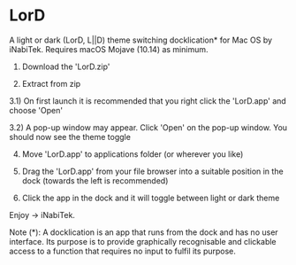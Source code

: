 # LorD
A light or dark (LorD, L||D) theme switching docklication* for Mac OS by iNabiTek.
Requires macOS Mojave (10.14) as minimum.

1) Download the 'LorD.zip'

2) Extract from zip

3.1) On first launch it is recommended that you right click the 'LorD.app' and choose 'Open' 

3.2) A pop-up window may appear. Click 'Open' on the pop-up window. You should now see the theme toggle

4) Move 'LorD.app' to applications folder (or wherever you like)

5) Drag the 'LorD.app' from your file browser into a suitable position in the dock (towards the left is recommended)

6) Click the app in the dock and it will toggle between light or dark theme

Enjoy -> iNabiTek.

Note (*): A docklication is an app that runs from the dock and has no user interface. Its purpose is to provide graphically recognisable and clickable access to a function that requires no input to fulfil its purpose.
